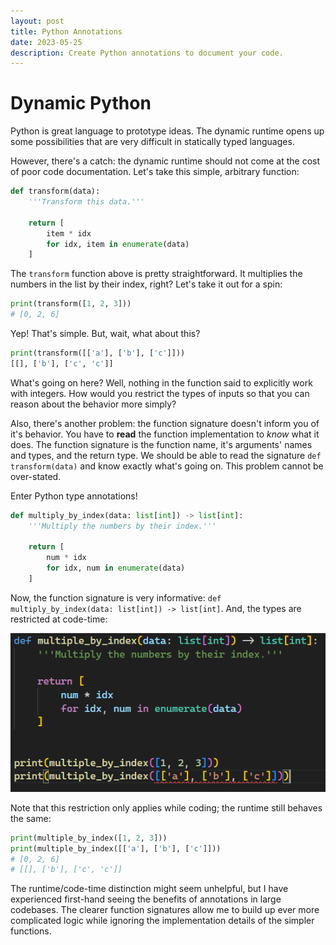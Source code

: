 ```yaml
---
layout: post
title: Python Annotations
date: 2023-05-25
description: Create Python annotations to document your code.
---
```


# Dynamic Python

Python is great language to prototype ideas.  The dynamic runtime opens up some possibilities that are very difficult in statically typed languages.  

However, there's a catch:  the dynamic runtime should not come at the cost of poor code documentation.  Let's take this simple, arbitrary function:

```python
def transform(data):
    '''Transform this data.'''

    return [
        item * idx
        for idx, item in enumerate(data)
    ]
```

The `transform` function above is pretty straightforward.  It multiplies the numbers in the list by their index, right?  Let's take it out for a spin:

```python
print(transform([1, 2, 3]))
# [0, 2, 6]
```

Yep!  That's simple.  But, wait, what about this?

```python
print(transform([['a'], ['b'], ['c']]))
[[], ['b'], ['c', 'c']]
```

What's going on here?  Well, nothing in the function said to explicitly work with integers.  How would you restrict the types of inputs so that you can reason about the behavior more simply?  

Also, there's another problem:  the function signature doesn't inform you of it's behavior.  You have to **read** the function implementation to *know* what it does.  The function signature is the function name, it's arguments' names and types, and the return type.  We should be able to read the signature `def transform(data)` and know exactly what's going on.  This problem cannot be over-stated.

Enter Python type annotations!  

```python
def multiply_by_index(data: list[int]) -> list[int]:
    '''Multiply the numbers by their index.'''

    return [
        num * idx
        for idx, num in enumerate(data)
    ]
```

Now, the function signature is very informative:  `def multiply_by_index(data: list[int]) -> list[int]`.  And, the types are restricted at code-time:

![](assets/python-annotations.png)

Note that this restriction only applies while coding; the runtime still behaves the same:

```python
print(multiple_by_index([1, 2, 3]))
print(multiple_by_index([['a'], ['b'], ['c']]))
# [0, 2, 6]
# [[], ['b'], ['c', 'c']]
```

The runtime/code-time distinction might seem unhelpful, but I have experienced first-hand seeing the benefits of annotations in large codebases.  The clearer function signatures allow me to build up ever more complicated logic while ignoring the implementation details of the simpler functions.